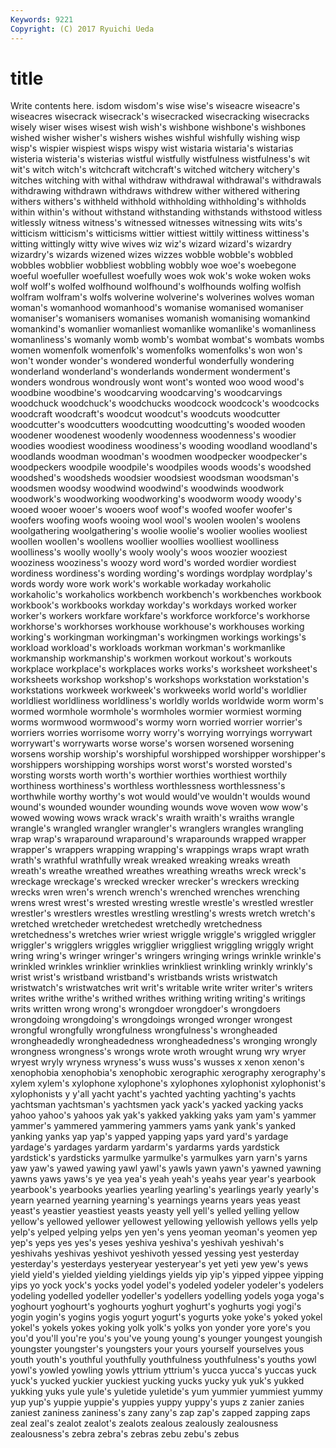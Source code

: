 ```yaml
---
Keywords: 9221 
Copyright: (C) 2017 Ryuichi Ueda
---
```


# title

Write contents here.
isdom wisdom's
wise wise's wiseacre wiseacre's wiseacres wisecrack wisecrack's wisecracked wisecracking wisecracks
wisely wiser wises wisest wish wish's wishbone wishbone's wishbones wished
wisher wisher's wishers wishes wishful wishfully wishing wisp wisp's wispier
wispiest wisps wispy wist wistaria wistaria's wistarias wisteria wisteria's wisterias
wistful wistfully wistfulness wistfulness's wit wit's witch witch's witchcraft witchcraft's
witched witchery witchery's witches witching with withal withdraw withdrawal withdrawal's
withdrawals withdrawing withdrawn withdraws withdrew wither withered withering withers withers's
withheld withhold withholding withholding's withholds within within's without withstand withstanding
withstands withstood witless witlessly witness witness's witnessed witnesses witnessing wits
wits's witticism witticism's witticisms wittier wittiest wittily wittiness wittiness's witting
wittingly witty wive wives wiz wiz's wizard wizard's wizardry wizardry's
wizards wizened wizes wizzes wobble wobble's wobbled wobbles wobblier wobbliest
wobbling wobbly woe woe's woebegone woeful woefuller woefullest woefully woes
wok wok's woke woken woks wolf wolf's wolfed wolfhound wolfhound's
wolfhounds wolfing wolfish wolfram wolfram's wolfs wolverine wolverine's wolverines wolves
woman woman's womanhood womanhood's womanise womanised womaniser womaniser's womanisers womanises
womanish womanising womankind womankind's womanlier womanliest womanlike womanlike's womanliness womanliness's
womanly womb womb's wombat wombat's wombats wombs women womenfolk womenfolk's
womenfolks womenfolks's won won's won't wonder wonder's wondered wonderful wonderfully
wondering wonderland wonderland's wonderlands wonderment wonderment's wonders wondrous wondrously wont
wont's wonted woo wood wood's woodbine woodbine's woodcarving woodcarving's woodcarvings
woodchuck woodchuck's woodchucks woodcock woodcock's woodcocks woodcraft woodcraft's woodcut woodcut's
woodcuts woodcutter woodcutter's woodcutters woodcutting woodcutting's wooded wooden woodener woodenest
woodenly woodenness woodenness's woodier woodies woodiest woodiness woodiness's wooding woodland
woodland's woodlands woodman woodman's woodmen woodpecker woodpecker's woodpeckers woodpile woodpile's
woodpiles woods woods's woodshed woodshed's woodsheds woodsier woodsiest woodsman woodsman's
woodsmen woodsy woodwind woodwind's woodwinds woodwork woodwork's woodworking woodworking's woodworm
woody woody's wooed wooer wooer's wooers woof woof's woofed woofer
woofer's woofers woofing woofs wooing wool wool's woolen woolen's woolens
woolgathering woolgathering's woolie woolie's woolier woolies wooliest woollen woollen's woollens
woollier woollies woolliest woolliness woolliness's woolly woolly's wooly wooly's woos
woozier wooziest wooziness wooziness's woozy word word's worded wordier wordiest
wordiness wordiness's wording wording's wordings wordplay wordplay's words wordy wore
work work's workable workaday workaholic workaholic's workaholics workbench workbench's workbenches
workbook workbook's workbooks workday workday's workdays worked worker worker's workers
workfare workfare's workforce workforce's workhorse workhorse's workhorses workhouse workhouse's workhouses
working working's workingman workingman's workingmen workings workings's workload workload's workloads
workman workman's workmanlike workmanship workmanship's workmen workout workout's workouts workplace
workplace's workplaces works works's worksheet worksheet's worksheets workshop workshop's workshops
workstation workstation's workstations workweek workweek's workweeks world world's worldlier worldliest
worldliness worldliness's worldly worlds worldwide worm worm's wormed wormhole wormhole's
wormholes wormier wormiest worming worms wormwood wormwood's wormy worn worried
worrier worrier's worriers worries worrisome worry worry's worrying worryings worrywart
worrywart's worrywarts worse worse's worsen worsened worsening worsens worship worship's
worshipful worshipped worshipper worshipper's worshippers worshipping worships worst worst's worsted
worsted's worsting worsts worth worth's worthier worthies worthiest worthily worthiness
worthiness's worthless worthlessness worthlessness's worthwhile worthy worthy's wot would would've
wouldn't woulds wound wound's wounded wounder wounding wounds wove woven
wow wow's wowed wowing wows wrack wrack's wraith wraith's wraiths
wrangle wrangle's wrangled wrangler wrangler's wranglers wrangles wrangling wrap wrap's
wraparound wraparound's wraparounds wrapped wrapper wrapper's wrappers wrapping wrapping's wrappings
wraps wrapt wrath wrath's wrathful wrathfully wreak wreaked wreaking wreaks
wreath wreath's wreathe wreathed wreathes wreathing wreaths wreck wreck's wreckage
wreckage's wrecked wrecker wrecker's wreckers wrecking wrecks wren wren's wrench
wrench's wrenched wrenches wrenching wrens wrest wrest's wrested wresting wrestle
wrestle's wrestled wrestler wrestler's wrestlers wrestles wrestling wrestling's wrests wretch
wretch's wretched wretcheder wretchedest wretchedly wretchedness wretchedness's wretches wrier wriest
wriggle wriggle's wriggled wriggler wriggler's wrigglers wriggles wrigglier wriggliest wriggling
wriggly wright wring wring's wringer wringer's wringers wringing wrings wrinkle
wrinkle's wrinkled wrinkles wrinklier wrinklies wrinkliest wrinkling wrinkly wrinkly's wrist
wrist's wristband wristband's wristbands wrists wristwatch wristwatch's wristwatches writ writ's
writable write writer writer's writers writes writhe writhe's writhed writhes
writhing writing writing's writings writs written wrong wrong's wrongdoer wrongdoer's
wrongdoers wrongdoing wrongdoing's wrongdoings wronged wronger wrongest wrongful wrongfully wrongfulness
wrongfulness's wrongheaded wrongheadedly wrongheadedness wrongheadedness's wronging wrongly wrongness wrongness's wrongs
wrote wroth wrought wrung wry wryer wryest wryly wryness wryness's
wuss wuss's wusses x xenon xenon's xenophobia xenophobia's xenophobic xerographic
xerography xerography's xylem xylem's xylophone xylophone's xylophones xylophonist xylophonist's xylophonists
y y'all yacht yacht's yachted yachting yachting's yachts yachtsman yachtsman's
yachtsmen yack yack's yacked yacking yacks yahoo yahoo's yahoos yak
yak's yakked yakking yaks yam yam's yammer yammer's yammered yammering
yammers yams yank yank's yanked yanking yanks yap yap's yapped
yapping yaps yard yard's yardage yardage's yardages yardarm yardarm's yardarms
yards yardstick yardstick's yardsticks yarmulke yarmulke's yarmulkes yarn yarn's yarns
yaw yaw's yawed yawing yawl yawl's yawls yawn yawn's yawned
yawning yawns yaws yaws's ye yea yea's yeah yeah's yeahs
year year's yearbook yearbook's yearbooks yearlies yearling yearling's yearlings yearly
yearly's yearn yearned yearning yearning's yearnings yearns years yeas yeast
yeast's yeastier yeastiest yeasts yeasty yell yell's yelled yelling yellow
yellow's yellowed yellower yellowest yellowing yellowish yellows yells yelp yelp's
yelped yelping yelps yen yen's yens yeoman yeoman's yeomen yep
yep's yeps yes yes's yeses yeshiva yeshiva's yeshivah yeshivah's yeshivahs
yeshivas yeshivot yeshivoth yessed yessing yest yesterday yesterday's yesterdays yesteryear
yesteryear's yet yeti yew yew's yews yield yield's yielded yielding
yieldings yields yip yip's yipped yippee yipping yips yo yock
yock's yocks yodel yodel's yodeled yodeler yodeler's yodelers yodeling yodelled
yodeller yodeller's yodellers yodelling yodels yoga yoga's yoghourt yoghourt's yoghourts
yoghurt yoghurt's yoghurts yogi yogi's yogin yogin's yogins yogis yogurt
yogurt's yogurts yoke yoke's yoked yokel yokel's yokels yokes yoking
yolk yolk's yolks yon yonder yore yore's you you'd you'll
you're you's you've young young's younger youngest youngish youngster youngster's
youngsters your yours yourself yourselves yous youth youth's youthful youthfully
youthfulness youthfulness's youths yowl yowl's yowled yowling yowls yttrium yttrium's
yucca yucca's yuccas yuck yuck's yucked yuckier yuckiest yucking yucks
yucky yuk yuk's yukked yukking yuks yule yule's yuletide yuletide's
yum yummier yummiest yummy yup yup's yuppie yuppie's yuppies yuppy
yuppy's yups z zanier zanies zaniest zaniness zaniness's zany zany's
zap zap's zapped zapping zaps zeal zeal's zealot zealot's zealots
zealous zealously zealousness zealousness's zebra zebra's zebras zebu zebu's zebus
